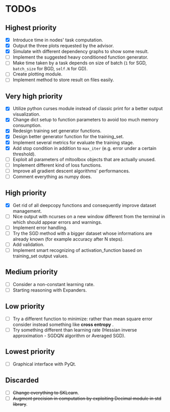 # TODOs

## Highest priority
- [x] Introduce time in nodes' task computation.
- [x] Output the three plots requested by the advisor.
- [x] Simulate with different dependency graphs to show some result.
- [ ] Implement the suggested heavy conditioned function generator.
- [ ] Make time taken by a task depends on size of batch (`1` for SGD, `batch_size` for BGD, `self.N` for GD).
- [ ] Create plotting module.
- [ ] Implement method to store result on files easily.

## Very high priority
- [x] Utilize python curses module instead of classic print for a better output visualization.
- [x] Change dict setup to function parameters to avoid too much memory consumption.
- [x] Redesign training set generator functions.
- [x] Design better generator function for the training_set.
- [x] Implement several metrics for evaluate the training stage.
- [x] Add stop condition in addition to `max_iter` (e.g. error under a certain threshold).
- [ ] Exploit all parameters of mltoolbox objects that are actually unused.
- [ ] Implement different kind of loss functions.
- [ ] Improve all gradient descent algorithms' performances.
- [ ] Comment everything as numpy does.

## High priority
- [x] Get rid of all deepcopy functions and consequently improve dataset management.
- [ ] Nice output with ncurses on a new window different from the terminal in which should appear errors and warnings.
- [ ] Implement error handling.
- [ ] Try the SGD method with a bigger dataset whose informations are already known (for example accuracy after N steps).
- [ ] Add validation.
- [ ] Implement smart recognizing of activation_function based on training_set output values.

## Medium priority 
- [ ] Consider a non-constant learning rate.
- [ ] Starting reasoning with Expanders.

## Low priority
- [ ] Try a different function to minimize: rather than mean square error consider instead something like **cross entropy** .
- [ ] Try something different than learning rate (Hessian inverse approximation - SGDQN algorithm or Averaged SGD).

## Lowest priority
- [ ] Graphical interface with PyQt.

## Discarded
- [ ] ~~Change everything to SKLearn~~.
- [ ] ~~Augment precision in computation by exploiting Decimal module in std library~~.
